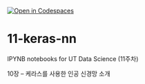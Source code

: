 [![Open in Codespaces](https://classroom.github.com/assets/launch-codespace-2972f46106e565e64193e422d61a12cf1da4916b45550586e14ef0a7c637dd04.svg)](https://classroom.github.com/open-in-codespaces?assignment_repo_id=17125459)
# 11-keras-nn

IPYNB notebooks for UT Data Science (11주차)

10장 – 케라스를 사용한 인공 신경망 소개
